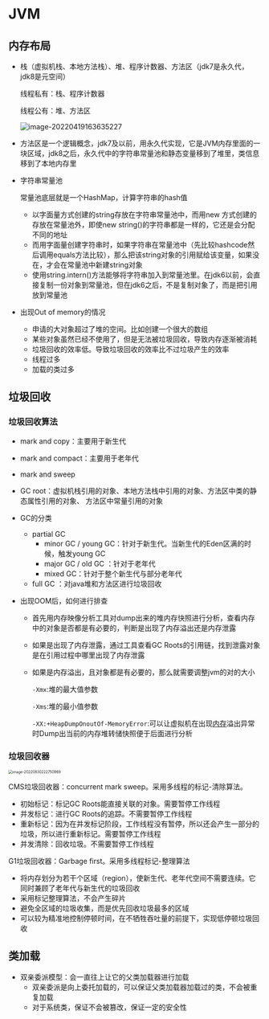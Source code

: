 # JVM

## 内存布局

  - 栈（虚拟机栈、本地方法栈）、堆、程序计数器、方法区（jdk7是永久代，jdk8是元空间）

    线程私有：栈、程序计数器

    线程公有：堆、方法区

    ![image-20220419163635227](C:\Users\97691\AppData\Roaming\Typora\typora-user-images\image-20220419163635227.png)



- 方法区是一个逻辑概念，jdk7及以前，用永久代实现，它是JVM内存里面的一块区域，jdk8之后，永久代中的字符串常量池和静态变量移到了堆里，类信息移到了本地内存里

- 字符串常量池

  常量池底层就是一个HashMap，计算字符串的hash值

  - 以字面量方式创建的string存放在字符串常量池中，而用new 方式创建的存放在常量池外，即使new string()的字符串都是一样的，它还是会分配不同的地址
  - 而用字面量创建字符串时，如果字符串在常量池中（先比较hashcode然后调用equals方法比较），那么把该string对象的引用赋给该变量，如果没在，才会在常量池中新建string对象
  - 使用string.intern()方法能够将字符串加入到常量池里。在jdk6以前，会直接复制一份对象到常量池，但在jdk6之后，不是复制对象了，而是把引用放到常量池

- 出现Out of memory的情况
  - 申请的大对象超过了堆的空间。比如创建一个很大的数组
  - 某些对象虽然已经不使用了，但是无法被垃圾回收，导致内存逐渐被消耗
  - 垃圾回收的效率低。导致垃圾回收的效率比不过垃圾产生的效率
  - 线程过多
  - 加载的类过多



## 垃圾回收

### 垃圾回收算法
  - mark and copy：主要用于新生代
  - mark and compact：主要用于老年代
  - mark and sweep
  - GC root：虚拟机栈引用的对象、本地方法栈中引用的对象、方法区中类的静态属性引用的对象、
    方法区中常量引用的对象

- GC的分类
  - partial GC 
    - minor GC / young GC：针对于新生代。当新生代的Eden区满的时候，触发young GC
    - major GC / old GC ：针对于老年代
    - mixed GC：针对于整个新生代与部分老年代
  - full GC ：对java堆和方法区进行垃圾回收

- 出现OOM后，如何进行排查

  - 首先用内存映像分析工具对dump出来的堆内存快照进行分析，查看内存中的对象是否都是有必要的，判断是出现了内存溢出还是内存泄露

  - 如果是出现了内存泄露，通过工具查看GC Roots的引用链，找到泄露对象是在引用过程中哪里出现了内存泄露

  - 如果是内存溢出，且对象都是有必要的，那么就需要调整jvm的对的大小

    `-Xmx`:堆的最大值参数

    `-Xms`:堆的最小值参数

    `-XX:+HeapDumpOnoutOf-MemoryError`:可以让虚拟机在出现[内存](https://so.csdn.net/so/search?q=内存&spm=1001.2101.3001.7020)溢出异常时Dump出当前的内存堆转储快照便于后面进行分析

### 垃圾回收器

<img src="C:\Users\97691\AppData\Roaming\Typora\typora-user-images\image-20220830222750969.png" alt="image-20220830222750969" style="zoom:50%;" />

CMS垃圾回收器：concurrent mark sweep。采用多线程的标记-清除算法。

- 初始标记：标记GC Roots能直接关联的对象。需要暂停工作线程
- 并发标记：进行GC Roots的追踪。不需要暂停工作线程
- 重新标记：因为在并发标记阶段，工作线程没有暂停，所以还会产生一部分的垃圾，所以进行重新标记。需要暂停工作线程
- 并发清除：回收垃圾。不需要暂停工作线程

G1垃圾回收器：Garbage first。采用多线程标记-整理算法

- 将内存划分为若干个区域（region），使新生代、老年代空间不需要连续。它同时兼顾了老年代与新生代的垃圾回收
- 采用标记整理算法，不会产生碎片
- 避免全区域的垃圾收集，而是优先回收垃圾最多的区域
- 可以较为精准地控制停顿时间，在不牺牲吞吐量的前提下，实现低停顿垃圾回收



## 类加载

  - 双亲委派模型：会一直往上让它的父类加载器进行加载
    - 双亲委派是向上委托加载的，可以保证父类加载器加载过的类，不会被重复加载
    - 对于系统类，保证不会被篡改，保证一定的安全性